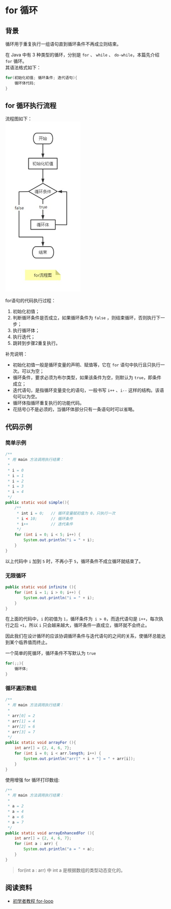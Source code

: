 # for 循环

## 背景
循环用于重复执行一组语句直到循环条件不再成立则结束。  

在 Java 中有 3 种类型的循环，分别是 `for` 、 `while` 、 `do-while`，本篇先介绍 `for` 循环。  
其语法格式如下：  
```java
for(初始化初值; 循环条件; 迭代语句){
    循环体代码;
}
```

## for 循环执行流程
流程图如下：  
![for流程图](../../imgs/for流程图.jpg)  

for语句的代码执行过程：  
1. 初始化初值；
2. 判断循环条件是否成立，如果循环条件为 `false` ，则结束循环，否则执行下一步；
3. 执行循环体；
4. 执行迭代；
5. 跳转到步骤2重复执行。  

补充说明：  
- 初始化初值一般是循环变量的声明、赋值等，它在 `for` 语句中执行且只执行一次。可以为空；
- 循环条件，要求必须为布尔类型，如果该条件为空，则默认为 `true`，即条件成立；
- 迭代语句，是指循环变量变化的语句，一般书写 `i++` 、`i--` 这样的结构。该语句可以为空。
- 循环体指循环重复执行的功能代码。
- 花括号{}不是必须的，当循环体部分只有一条语句时可以省略。

## 代码示例

### 简单示例
```java
/**
 * 用 main 方法调用执行结果：
 *
 * i = 0
 * i = 1
 * i = 2
 * i = 3
 * i = 4
 */
public static void simple(){
    /**
     * int i = 0;   // 循环变量赋初值为 0，只执行一次
     * i < 10;      // 循环条件
     * i++          // 迭代条件
     */
    for (int i = 0; i < 5; i++) {
        System.out.println("i = " + i);
    }
}
```

以上代码中 `i` 加到 `5` 时，不再小于 `5`，循环条件不成立循环就结束了。

### 无限循环
```java
public static void infinite (){
    for (int i = 1; i > 0; i++) {
        System.out.println("i = " + i);
    }
}
```

在上面的代码中，`i` 的初值为 `1`，循环条件为` i > 0`，而迭代语句是 `i++`，每次执行之后 `+1`，所以 `i` 只会越来越大，循环条件一直成立，循环就不会终止。  

因此我们在设计循环的应该协调循环条件与迭代语句的之间的关系，使循环总能达到某个临界值而终止。  

一个简单的死循环，循环条件不写默认为 `true`
```java
for(;;){
    循环体;
}
```

### 循环遍历数组
```java
/**
 * 用 main 方法调用执行结果：
 * 
 * arr[0] = 2
 * arr[1] = 4
 * arr[2] = 6
 * arr[3] = 7
 */
public static void arrayFor (){
    int arr[] = {2, 4, 6, 7};
    for (int i = 0; i < arr.length; i++) {
        System.out.println("arr[" + i + "] = " + arr[i]);
    }
}
```

使用增强 for 循环打印数组:
```java
/**
 * 用 main 方法调用执行结果：
 *
 * a = 2
 * a = 4
 * a = 6
 * a = 7
 */
public static void arrayEnhancedFor (){
    int arr[] = {2, 4, 6, 7};
    for (int a : arr) {
        System.out.println("a = " + a);
    }
}
```

> for(int a : arr) 中 int a 是根据数组的类型动态变化的。

## 阅读资料
* [初学者教程 for-loop](https://beginnersbook.com/2015/03/for-loop-in-java-with-example/)
